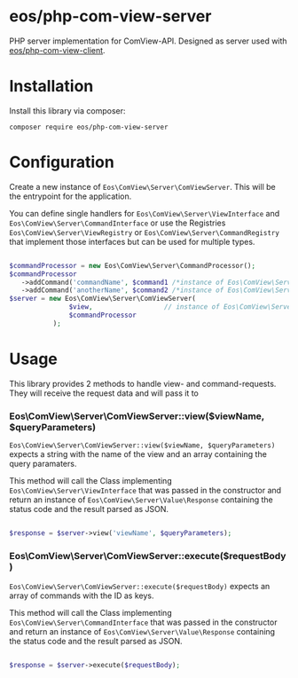 # eos/php-com-view-server

PHP server implementation for ComView-API. Designed as server used with [eos/php-com-view-client](https://github.com/eosnewmedia/php-com-view-client).

# Installation

Install this library via composer:

    composer require eos/php-com-view-server
    
 # Configuration
 
 Create a new instance of `Eos\ComView\Server\ComViewServer`. This will be the entrypoint for the application.
 
 You can define single handlers for `Eos\ComView\Server\ViewInterface` and `Eos\ComView\Server\CommandInterface` or use the Registries `Eos\ComView\Server\ViewRegistry` or `Eos\ComView\Server\CommandRegistry` that implement those interfaces but can be used for multiple types.
 
 ```php

 $commandProcessor = new Eos\ComView\Server\CommandProcessor();
 $commandProcessor
    ->addCommand('commandName', $command1 /*instance of Eos\ComView\Server\CommandInterface*/)
    ->addCommand('anotherName', $command2 /*instance of Eos\ComView\Server\CommandInterface*/);
$server = new Eos\ComView\Server\ComViewServer(
                $view,                  // instance of Eos\ComView\Server\ViewInterface
                $commandProcessor
            );
```

# Usage

This library provides 2 methods to handle view- and command-requests. They will receive the request data and will pass it to

### Eos\ComView\Server\ComViewServer::view($viewName, $queryParameters)

`Eos\ComView\Server\ComViewServer::view($viewName, $queryParameters)` expects a string with the name of the view and an array containing the query paramaters.

This method will call the Class implementing `Eos\ComView\Server\ViewInterface` that was passed in the constructor and return an instance of `Eos\ComView\Server\Value\Response` containing the status code and the result parsed as JSON.

 ```php

 $response = $server->view('viewName', $queryParameters);
```


### Eos\ComView\Server\ComViewServer::execute($requestBody)

`Eos\ComView\Server\ComViewServer::execute($requestBody)` expects an array of commands with the ID as keys.

This method will call the Class implementing `Eos\ComView\Server\CommandInterface` that was passed in the constructor and return an instance of `Eos\ComView\Server\Value\Response` containing the status code and the result parsed as JSON.

 ```php

 $response = $server->execute($requestBody);
```

